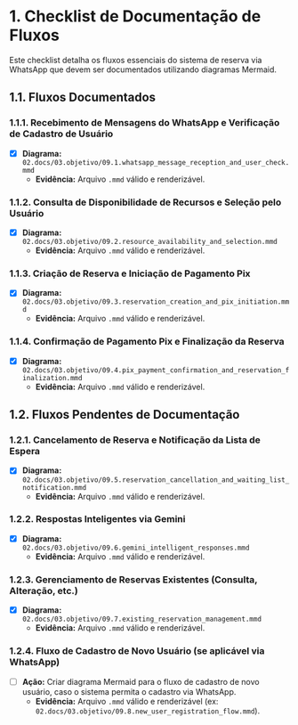 # 1. Checklist de Documentação de Fluxos

Este checklist detalha os fluxos essenciais do sistema de reserva via WhatsApp que devem ser documentados utilizando diagramas Mermaid.

## 1.1. Fluxos Documentados

### 1.1.1. Recebimento de Mensagens do WhatsApp e Verificação de Cadastro de Usuário
- [x] **Diagrama:** `02.docs/03.objetivo/09.1.whatsapp_message_reception_and_user_check.mmd`
  - **Evidência:** Arquivo `.mmd` válido e renderizável.

### 1.1.2. Consulta de Disponibilidade de Recursos e Seleção pelo Usuário
- [x] **Diagrama:** `02.docs/03.objetivo/09.2.resource_availability_and_selection.mmd`
  - **Evidência:** Arquivo `.mmd` válido e renderizável.

### 1.1.3. Criação de Reserva e Iniciação de Pagamento Pix
- [x] **Diagrama:** `02.docs/03.objetivo/09.3.reservation_creation_and_pix_initiation.mmd`
  - **Evidência:** Arquivo `.mmd` válido e renderizável.

### 1.1.4. Confirmação de Pagamento Pix e Finalização da Reserva
- [x] **Diagrama:** `02.docs/03.objetivo/09.4.pix_payment_confirmation_and_reservation_finalization.mmd`
  - **Evidência:** Arquivo `.mmd` válido e renderizável.

## 1.2. Fluxos Pendentes de Documentação

### 1.2.1. Cancelamento de Reserva e Notificação da Lista de Espera
- [x] **Diagrama:** `02.docs/03.objetivo/09.5.reservation_cancellation_and_waiting_list_notification.mmd`
  - **Evidência:** Arquivo `.mmd` válido e renderizável.

### 1.2.2. Respostas Inteligentes via Gemini
- [x] **Diagrama:** `02.docs/03.objetivo/09.6.gemini_intelligent_responses.mmd`
  - **Evidência:** Arquivo `.mmd` válido e renderizável.

### 1.2.3. Gerenciamento de Reservas Existentes (Consulta, Alteração, etc.)
- [x] **Diagrama:** `02.docs/03.objetivo/09.7.existing_reservation_management.mmd`
  - **Evidência:** Arquivo `.mmd` válido e renderizável.

### 1.2.4. Fluxo de Cadastro de Novo Usuário (se aplicável via WhatsApp)
- [ ] **Ação:** Criar diagrama Mermaid para o fluxo de cadastro de novo usuário, caso o sistema permita o cadastro via WhatsApp.
  - **Evidência:** Arquivo `.mmd` válido e renderizável (ex: `02.docs/03.objetivo/09.8.new_user_registration_flow.mmd`).
